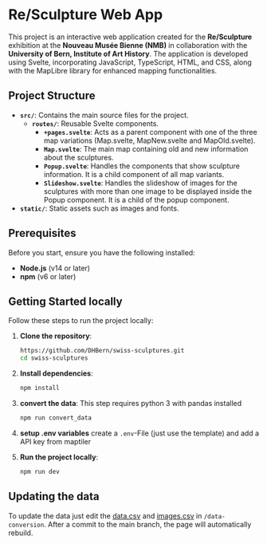 # Re/Sculpture Web App

This project is an interactive web application created for the **Re/Sculpture** exhibition at the **Nouveau Musée Bienne (NMB)** in collaboration with the **University of Bern, Institute of Art History**.
The application is developed using Svelte, incorporating JavaScript, TypeScript, HTML, and CSS, along with the MapLibre library for enhanced mapping functionalities.

## Project Structure

- **`src/`**: Contains the main source files for the project.
  - **`routes/`**: Reusable Svelte components.
    - **`+pages.svelte`**: Acts as a parent component with one of the three map variations (Map.svelte, MapNew.svelte and MapOld.svelte).
    - **`Map.svelte`**: The main map containing old and new information about the sculptures.
    - **`Popup.svelte`**: Handles the components that show sculpture information. It is a child component of all map variants.
    - **`Slideshow.svelte`**: Handles the slideshow of images for the sculptures with more than one image to be displayed inside the Popup component. It is a child of the popup component.
- **`static/`**: Static assets such as images and fonts.

## Prerequisites

Before you start, ensure you have the following installed:

- **Node.js** (v14 or later)
- **npm** (v6 or later)

## Getting Started locally

Follow these steps to run the project locally:

1. **Clone the repository**:

   ```bash
   https://github.com/DHBern/swiss-sculptures.git
   cd swiss-sculptures
   ```

2. **Install dependencies**:
   ```bash
   npm install
   ```
3. **convert the data**:
   This step requires python 3 with pandas installed
   ```bash
   npm run convert_data
   ```
4. **setup .env variables**
   create a `.env`-File (just use the template) and add a API key from maptiler
6. **Run the project locally**:
   ```bash
   npm run dev
   ```
## Updating the data
To update the data just edit the [data.csv](https://github.com/DHBern/swiss-sculptures/blob/main/data-conversion/data.csv) and [images.csv](https://github.com/DHBern/swiss-sculptures/blob/main/data-conversion/images.csv) in `/data-conversion`.
After a commit to the main branch, the page will automatically rebuild.

   
